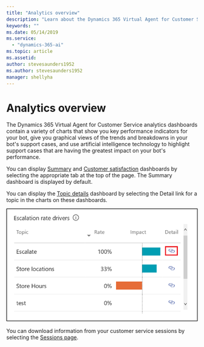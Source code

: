 ```yaml
---
title: "Analytics overview"
description: "Learn about the Dynamics 365 Virtual Agent for Customer Service dashboards."
keywords: ""
ms.date: 05/14/2019
ms.service:
  - "dynamics-365-ai"
ms.topic: article
ms.assetid: 
author: stevesaunders1952
ms.author: stevesaunders1952
manager: shellyha
---
```


# Analytics overview

The Dynamics 365 Virtual Agent for Customer Service analytics dashboards contain a variety of charts that show you key performance indicators for your bot, give you graphical views of the trends and breakdowns in your bot's support cases, and use artificial intelligence technology to highlight support cases that are having the greatest impact on your bot's performance.

You can display [Summary](analytics-summary.md) and [Customer satisfaction](analytics-CSAT.md) dashboards by selecting the appropriate tab at the top of the page. The Summary dashboard is displayed by default.

You can display the [Topic details](analytics-topic-details.md) dashboard by selecting the Detail link for a topic in the charts on these dashboards.

![Topic details link](media/topic-details-link.png)

You can download information from your customer service sessions by selecting the [Sessions page](analytics-sessions.md).
